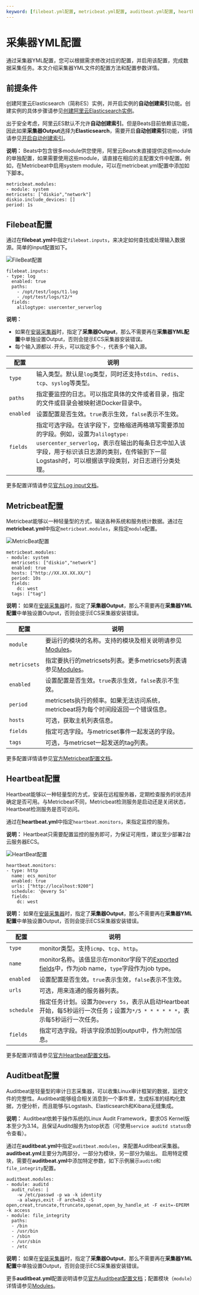 ```yaml
---
keyword: [filebeat.yml配置, metricbeat.yml配置, auditbeat.yml配置, heartbeat.yml配置]
---
```


# 采集器YML配置

通过采集器YML配置，您可以根据需求修改对应的配置，并启用该配置，完成数据采集任务。本文介绍采集器YML文件的配置方法和配置参数详情。

## 前提条件

创建阿里云Elasticsearch（简称ES）实例，并开启实例的**自动创建索引**功能。创建实例的具体步骤请参见[创建阿里云Elasticsearch实例](/intl.zh-CN/快速入门/步骤一：创建实例/创建阿里云Elasticsearch实例.md)。

出于安全考虑，阿里云ES默认不允许**自动创建索引**。但是Beats目前依赖该功能，因此如果**采集器Output**选择为**Elasticsearch**，需要开启**自动创建索引**功能，详情请参见[开启自动创建索引](/intl.zh-CN/快速入门/步骤二：配置实例（可选）.md)。

**说明：** Beats中包含很多module供您使用，阿里云Beats未直接提供这些module的单独配置，如果需要使用这些module，请直接在相应的主配置文件中配置。例如，在Metricbeat中启用system module，可以在metricbeat.yml配置中添加如下脚本。

```
metricbeat.modules:
- module: system
metricsets: ["diskio","network"]
diskio.include_devices: []
period: 1s
```

## Filebeat配置

通过在**filebeat.yml**中指定`filebeat.inputs`，来决定如何查找或处理输入数据源。简单的input配置如下。

![FileBeat配置](https://static-aliyun-doc.oss-cn-hangzhou.aliyuncs.com/assets/img/zh-CN/1342387951/p76916.png)

```
filebeat.inputs:
- type: log
  enabled: true
  paths:
    - /opt/test/logs/t1.log
    - /opt/test/logs/t2/*
  fields:
    alilogtype: usercenter_serverlog
```

**说明：**

-   如果在[安装采集器](/intl.zh-CN/Beats采集中心/安装采集器.md)时，指定了**采集器Output**，那么不需要再在**采集器YML配置**中单独设置Output，否则会提示ECS采集器安装错误。
-   每个输入源都以`-`开头，可以指定多个`-`，代表多个输入源。

|配置|说明|
|--|--|
|`type`|输入类型。默认是`log`类型，同时还支持`stdin`、`redis`、`tcp`、`syslog`等类型。|
|`paths`|指定要监控的日志。可以指定具体的文件或者目录，指定的文件或目录会被映射进Docker目录中。|
|`enabled`|设置配置是否生效。`true`表示生效，`false`表示不生效。|
|`fields`|指定可选字段。在该字段下，空格缩进两格填写需要添加的字段。例如，设置为`alilogtype: usercenter_serverlog`，表示在输出的每条日志中加入该字段，用于标识该日志源的类别，在传输到下一层Logstash时，可以根据该字段类别，对日志进行分类处理。|

更多配置详情请参见[官方Log input文档](https://www.elastic.co/guide/en/beats/filebeat/6.7/filebeat-input-log.html#input-paths)。

## Metricbeat配置

Metricbeat能够以一种轻量型的方式，输送各种系统和服务统计数据。通过在**metricbeat.yml**中指定`metricbeat.modules`，来指定`module`配置。

![MetricBeat配置](https://static-aliyun-doc.oss-cn-hangzhou.aliyuncs.com/assets/img/zh-CN/1342387951/p76949.png)

```
metricbeat.modules:
- module: system
  metricsets: ["diskio","network"]
  enabled: true
  hosts: ["http://XX.XX.XX.XX/"]
  period: 10s
  fields:
    dc: west
  tags: ["tag"]
```

**说明：** 如果在[安装采集器](/intl.zh-CN/Beats采集中心/安装采集器.md)时，指定了**采集器Output**，那么不需要再在**采集器YML配置**中单独设置Output，否则会提示ECS采集器安装错误。

|配置|说明|
|--|--|
|`module`|要运行的模块的名称。支持的模块及相关说明请参见[Modules](https://www.elastic.co/guide/en/beats/metricbeat/6.7/metricbeat-modules.html)。|
|`metricsets`|指定要执行的metricsets列表。更多metricsets列表请参见[Modules](https://www.elastic.co/guide/en/beats/metricbeat/6.7/metricbeat-modules.html)。|
|`enabled`|设置配置是否生效。`true`表示生效，`false`表示不生效。|
|`period`|metricsets执行的频率。如果无法访问系统，metricbeat将为每个时间段返回一个错误信息。|
|`hosts`|可选，获取主机列表信息。|
|`fields`|指定可选字段。与metricset事件一起发送的字段。|
|`tags`|可选，与metricset一起发送的tag列表。|

更多配置详情请参见[官方Metricbeat配置文档](https://www.elastic.co/guide/en/beats/metricbeat/6.7/configuration-metricbeat.html)。

## Heartbeat配置

Heartbeat能够以一种轻量型的方式，安装在远程服务器，定期检查服务的状态并确定是否可用。与Metricbeat不同，Metricbeat检测服务是启动还是关闭状态，Heartbeat检测服务是否可访问。

通过在**heartbeat.yml**中指定`heartbeat.monitors`，来指定监控的服务。

**说明：** Heartbeat只需要配置监控的服务即可，为保证可用性，建议至少部署2台云服务器ECS。

![HeartBeat配置](https://static-aliyun-doc.oss-cn-hangzhou.aliyuncs.com/assets/img/zh-CN/1342387951/p76955.png)

```
heartbeat.monitors:
- type: http
  name: ecs_monitor
  enabled: true
  urls: ["http://localhost:9200"]
  schedule: '@every 5s'
  fields:
    dc: west
```

**说明：** 如果在[安装采集器](/intl.zh-CN/Beats采集中心/安装采集器.md)时，指定了**采集器Output**，那么不需要再在**采集器YML配置**中单独设置Output，否则会提示ECS采集器安装错误。

|配置|说明|
|--|--|
|`type`|monitor类型。支持`icmp`、`tcp`、`http`。|
|`name`|monitor名称。该值显示在monitor字段下的[Exported fields](https://www.elastic.co/guide/en/beats/heartbeat/6.7/exported-fields.html)中，作为job name，`type`字段作为job type。|
|`enabled`|设置配置是否生效。`true`表示生效，`false`表示不生效。|
|`urls`|可选，用来连通的服务器列表。|
|`schedule`|指定任务计划。设置为`@every 5s`，表示从启动Heartbeat开始，每5秒运行一次任务；设置为`*/5 * * * * * *`，表示每5秒运行一次任务。|
|`fields`|指定可选字段。将该字段添加到output中，作为附加信息。|

更多配置详情请参见[官方Heartbeat配置文档](https://www.elastic.co/guide/en/beats/heartbeat/6.7/configuration-heartbeat-options.html)。

## Auditbeat配置

Auditbeat是轻量型的审计日志采集器，可以收集Linux审计框架的数据，监控文件的完整性。Auditbeat能够组合相关消息到一个事件里，生成标准的结构化数据，方便分析，而且能够与Logstash、Elasticsearch和Kibana无缝集成。

**说明：** Auditbeat依赖于操作系统的Linux Audit Framework，要求OS Kernel版本至少为3.14。且保证Auditd服务为stop状态（可使用`service auditd status`命令查看）。

通过在**auditbeat.yml**中指定`auditbeat.modules`，来配置Auditbeat采集器。**auditbeat.yml**主要分为两部分，一部分为模块，另一部分为输出。 启用特定模块，需要在**auditbeat.yml**中添加特定参数，如下示例展示`auditd`和`file_integrity`配置。

```
auditbeat.modules:
- module: auditd
  audit_rules: |
    -w /etc/passwd -p wa -k identity
    -a always,exit -F arch=b32 -S open,creat,truncate,ftruncate,openat,open_by_handle_at -F exit=-EPERM -k access
- module: file_integrity
  paths:
  - /bin
  - /usr/bin
  - /sbin
  - /usr/sbin
  - /etc
```

**说明：** 如果在[安装采集器](/intl.zh-CN/Beats采集中心/安装采集器.md)时，指定了**采集器Output**，那么不需要再在**采集器YML配置**中单独设置Output，否则会提示ECS采集器安装错误。

更多**auditbeat.yml**配置说明请参见[官方Auditbeat配置文档](https://www.elastic.co/guide/en/beats/auditbeat/6.7/auditbeat-configuration.html)；配置模块（`module`）详情请参见[Modules](https://www.elastic.co/guide/en/beats/auditbeat/6.7/auditbeat-modules.html)。

